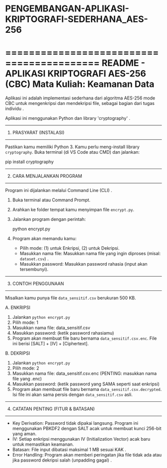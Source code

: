 # PENGEMBANGAN-APLIKASI-KRIPTOGRAFI-SEDERHANA_AES-256

==========================================
README - APLIKASI KRIPTOGRAFI AES-256 (CBC)
Mata Kuliah: Keamanan Data 
==========================================

Aplikasi ini adalah implementasi sederhana dari algoritma AES-256 mode CBC
untuk mengenkripsi dan mendekripsi file, sebagai bagian dari tugas
individu .

Aplikasi ini menggunakan Python dan library 'cryptography' .

---
1. PRASYARAT (INSTALASI)
---

Pastikan kamu memiliki Python 3. Kamu perlu meng-install library `cryptography`.
Buka terminal (di VS Code atau CMD) dan jalankan:

pip install cryptography

---
2. CARA MENJALANKAN PROGRAM
---

Program ini dijalankan melalui Command Line (CLI) .

1. Buka terminal atau Command Prompt.
2. Arahkan ke folder tempat kamu menyimpan file `encrypt.py`.
3. Jalankan program dengan perintah:

   python encrypt.py

4. Program akan memandu kamu:
   - Pilih mode: (1) untuk Enkripsi, (2) untuk Dekripsi.
   - Masukkan nama file: Masukkan nama file yang ingin diproses (misal: `dataset.csv`) .
   - Masukkan password: Masukkan password rahasia (input akan tersembunyi).

---
3. CONTOH PENGGUNAAN
---

Misalkan kamu punya file `data_sensitif.csv` berukuran 500 KB.

A. ENKRIPSI
1. Jalankan `python encrypt.py`
2. Pilih mode: 1
3. Masukkan nama file: data_sensitif.csv
4. Masukkan password: (ketik password rahasiamu)
5. Program akan membuat file baru bernama `data_sensitif.csv.enc`.
   File ini berisi [SALT] + [IV] + [Ciphertext].

B. DEKRIPSI
1. Jalankan `python encrypt.py`
2. Pilih mode: 2
3. Masukkan nama file: data_sensitif.csv.enc (PENTING: masukkan nama file yang .enc)
4. Masukkan password: (ketik password yang SAMA seperti saat enkripsi)
5. Program akan membuat file baru bernama `data_sensitif.csv.decrypted`.
   Isi file ini akan sama persis dengan `data_sensitif.csv` asli.

---
4. CATATAN PENTING (FITUR & BATASAN)
---
- Key Derivation: Password tidak dipakai langsung. Program ini menggunakan PBKDF2 
  dengan SALT acak untuk membuat kunci 256-bit yang aman.
- IV: Setiap enkripsi menggunakan IV (Initialization Vector) acak baru
  untuk memastikan keamanan.
- Batasan: File input dibatasi maksimal 1 MB sesuai KAK .
- Error Handling: Program akan memberi peringatan jika file tidak ada 
  atau jika password dekripsi salah (unpadding gagal) .
